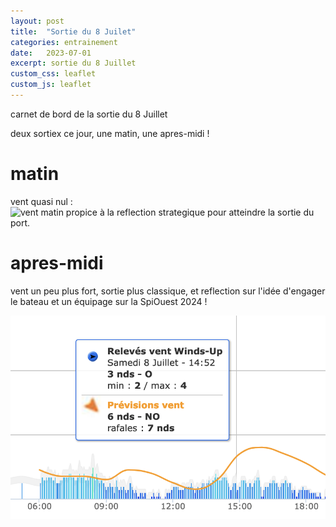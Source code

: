 ```yaml
---
layout: post
title:  "Sortie du 8 Juilet"
categories: entrainement
date:   2023-07-01
excerpt: sortie du 8 Juillet
custom_css: leaflet
custom_js: leaflet
---
```


carnet de bord de la sortie du 8 Juillet

deux sortiex ce jour, une matin, une apres-midi !

# matin 
vent quasi nul :    
![vent matin](/images/posts/sortie087/wind_matin.png)
propice à la reflection strategique pour atteindre la sortie du port.

# apres-midi 

vent un peu plus fort, sortie plus classique, et reflection sur l'idée d'engager le bateau et un équipage sur la SpiOuest 2024 !

![vent aprem](/images/posts/sortie0807/wind_aprem.png)


